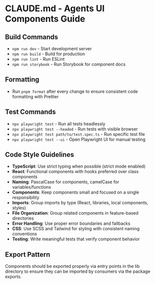 # CLAUDE.md - Agents UI Components Guide

## Build Commands
- `npm run dev` - Start development server
- `npm run build` - Build for production
- `npm run lint` - Run ESLint
- `npm run storybook` - Run Storybook for component docs

## Formatting
- Run `pnpm format` after every change to ensure consistent code formatting with Prettier

## Test Commands
- `npx playwright test` - Run all tests headlessly
- `npx playwright test --headed` - Run tests with visible browser
- `npx playwright test path/to/test.spec.ts` - Run specific test file
- `npx playwright test --ui` - Open Playwright UI for manual testing

## Code Style Guidelines
- **TypeScript**: Use strict typing when possible (strict mode enabled)
- **React**: Functional components with hooks preferred over class components
- **Naming**: PascalCase for components, camelCase for variables/functions
- **Components**: Keep components small and focused on a single responsibility
- **Imports**: Group imports by type (React, libraries, local components, styles)
- **File Organization**: Group related components in feature-based directories
- **Error Handling**: Use proper error boundaries and fallbacks
- **CSS**: Use SCSS and Tailwind for styling with consistent naming conventions
- **Testing**: Write meaningful tests that verify component behavior

## Export Pattern
Components should be exported properly via entry points in the lib directory 
to ensure they can be imported by consumers via the package exports.